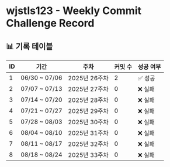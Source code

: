 # wjstls123 - Weekly Commit Challenge Record

## 📊 기록 테이블

| ID | 기간 | 주차 | 커밋 수 | 성공 여부 |
| --- | --- | --- | --- | --- |
| 1 | 06/30 ~ 07/06 | 2025년 26주차 | 2 | ✅ 성공 |
| 2 | 07/07 ~ 07/13 | 2025년 27주차 | 0 | ❌ 실패 |
| 3 | 07/14 ~ 07/20 | 2025년 28주차 | 0 | ❌ 실패 |
| 4 | 07/21 ~ 07/27 | 2025년 29주차 | 0 | ❌ 실패 |
| 5 | 07/28 ~ 08/03 | 2025년 30주차 | 0 | ❌ 실패 |
| 6 | 08/04 ~ 08/10 | 2025년 31주차 | 0 | ❌ 실패 |
| 7 | 08/11 ~ 08/17 | 2025년 32주차 | 0 | ❌ 실패 |
| 8 | 08/18 ~ 08/24 | 2025년 33주차 | 0 | ❌ 실패 |
